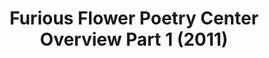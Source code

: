 ---
layout: manifest
title: Furious Flower Poetry Center Overview Part 1 (2011)
manifest_name: furious-flower-poetry-center-overview-part-1-2011-
---